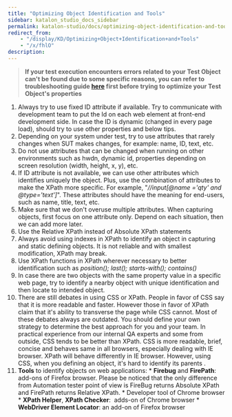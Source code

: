 ```yaml
---
title: "Optimizing Object Identification and Tools" 
sidebar: katalon_studio_docs_sidebar
permalink: katalon-studio/docs/optimizing-object-identification-and-tools.html 
redirect_from:
    - "/display/KD/Optimizing+Object+Identification+and+Tools"
    - "/x/fhlO"
description: 
---
```

> **If your test execution encounters errors related to your Test Object can't be found due to some specific reasons, you can refer to troubleshooting guide [here](/display/KD/Troubleshooting+common+issues+related+to+interacting+with+an+element) first before trying to optimize your Test Object's properties**

1.  Always try to use fixed ID attribute if available. Try to communicate with development team to put the Id on each web element at front-end development side. In case the ID is dynamic (changed in every page load), should try to use other properties and below tips.
2.  Depending on your system under test, try to use attributes that rarely changes when SUT makes changes, for example: name, ID, text, etc.
3.  Do not use attributes that can be changed when running on other environments such as hwdn, dynamic id, properties depending on screen resolution (width, height, x, y), etc.
4.  If ID attribute is not available, we can use other attributes which identifies uniquely the object. Plus, use the combination of attributes to make the XPath more specific. For example, "_//input\[@name ='qty' and @type='text'\]_". These attributes should have the meaning for end-users, such as name, title, text, etc.
5.  Make sure that we don't overuse multiple attributes. When capturing objects, first focus on one attribute only. Depend on each situation, then we can add more later.
6.  Use the Relative XPath instead of Absolute XPath statements
7.  Always avoid using indexes in XPath to identify an object in capturing and static defining objects. It is not reliable and with smallest modification, XPath may break.
8.  Use XPath functions in XPath wherever necessary to better identification such as _position(); last(); starts-with(); contains()_
9.  In case there are two objects with the same property value in a specific web page, try to identify a nearby object with unique identification and then locate to intended object.
10.  There are still debates in using CSS or XPath. People in favor of CSS say that it is more readable and faster. However those in favor of XPath claim that it's ability to transverse the page while CSS cannot. Most of these debates always are outdated. You should define your own strategy to determine the best approach for you and your team. In practical experience from our internal QA experts and some from outside, CSS tends to be better than XPath. CSS is more readable, brief, concise and behaves same in all browsers, especially dealing with IE browser. XPath will behave differently in IE browser. However, using CSS, when you defining an object, it's hard to identify its parents .
11.  **Tools** to identify objects on web applications:
    *   **Firebug** and **FirePath**: add-ons of Firefox browser. Please be noticed that the only difference from Automation tester point of view is FireBug returns Absolute XPath and FirePath returns Relative XPath.
    *   Developer tool of Chrome browser
    *   **XPath Helper**, **XPath Checker**:  adds-on of Chrome browser
    *   **WebDriver Element Locator**: an add-on of Firefox browser